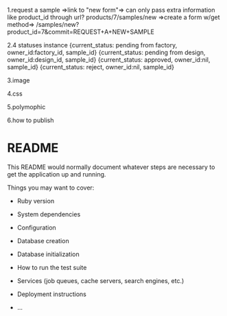 1.request a sample
=>link to "new form"=> can only pass extra information like product_id through url? 
   products/7/samples/new
=>create a form w/get method=>
   /samples/new?product_id=7&commit=REQUEST+A+NEW+SAMPLE

2.4 statuses instance
{current_status: pending from factory, owner_id:factory_id, sample_id}
{current_status: pending from design, owner_id:design_id, sample_id}
{current_status: approved, owner_id:nil, sample_id}
{current_status: reject, owner_id:nil, sample_id}

3.image

4.css

5.polymophic

6.how to publish


# README

This README would normally document whatever steps are necessary to get the
application up and running.

Things you may want to cover:

* Ruby version

* System dependencies

* Configuration

* Database creation

* Database initialization

* How to run the test suite

* Services (job queues, cache servers, search engines, etc.)

* Deployment instructions

* ...
